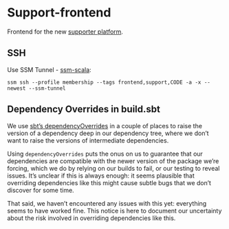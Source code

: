# Support-frontend

Frontend for the new [supporter platform](https://support.theguardian.com/).

## SSH

Use SSM Tunnel - [ssm-scala](https://github.com/guardian/ssm-scala#enabling-ssm-tunnel):

```
ssm ssh --profile membership --tags frontend,support,CODE -a -x --newest --ssm-tunnel
```

## Dependency Overrides in build.sbt

We use [sbt’s
dependencyOverrides](https://www.scala-sbt.org/1.x/docs/Library-Management.html#Overriding+a+version)
in a couple of places to raise the version of a dependency deep in our
dependency tree, where we don’t want to raise the versions of intermediate
dependencies.

Using `dependencyOverrides` puts the onus on us to guarantee that our
dependencies are compatible with the newer version of the package we’re forcing,
which we do by relying on our builds to fail, or our testing to reveal issues.
It’s unclear if this is always enough: it seems plausible that overriding
dependencies like this might cause subtle bugs that we don’t discover for some
time.

That said, we haven’t encountered any issues with this yet: everything seems to
have worked fine. This notice is here to document our uncertainty about the risk
involved in overriding dependencies like this.

